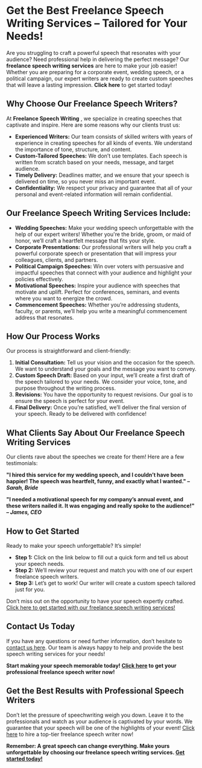 # Get the Best Freelance Speech Writing Services – Tailored for Your Needs!

Are you struggling to craft a powerful speech that resonates with your audience? Need professional help in delivering the perfect message? Our **freelance speech writing services** are here to make your job easier! Whether you are preparing for a corporate event, wedding speech, or a political campaign, our expert writers are ready to create custom speeches that will leave a lasting impression. **Click here** to get started today!

## Why Choose Our Freelance Speech Writers?

At **Freelance Speech Writing** , we specialize in creating speeches that captivate and inspire. Here are some reasons why our clients trust us:

- **Experienced Writers:** Our team consists of skilled writers with years of experience in creating speeches for all kinds of events. We understand the importance of tone, structure, and content.
- **Custom-Tailored Speeches:** We don’t use templates. Each speech is written from scratch based on your needs, message, and target audience.
- **Timely Delivery:** Deadlines matter, and we ensure that your speech is delivered on time, so you never miss an important event.
- **Confidentiality:** We respect your privacy and guarantee that all of your personal and event-related information will remain confidential.

## Our Freelance Speech Writing Services Include:

- **Wedding Speeches:** Make your wedding speech unforgettable with the help of our expert writers! Whether you're the bride, groom, or maid of honor, we’ll craft a heartfelt message that fits your style.
- **Corporate Presentations:** Our professional writers will help you craft a powerful corporate speech or presentation that will impress your colleagues, clients, and partners.
- **Political Campaign Speeches:** Win over voters with persuasive and impactful speeches that connect with your audience and highlight your policies effectively.
- **Motivational Speeches:** Inspire your audience with speeches that motivate and uplift. Perfect for conferences, seminars, and events where you want to energize the crowd.
- **Commencement Speeches:** Whether you’re addressing students, faculty, or parents, we’ll help you write a meaningful commencement address that resonates.

## How Our Process Works

Our process is straightforward and client-friendly:

1. **Initial Consultation:** Tell us your vision and the occasion for the speech. We want to understand your goals and the message you want to convey.
2. **Custom Speech Draft:** Based on your input, we’ll create a first draft of the speech tailored to your needs. We consider your voice, tone, and purpose throughout the writing process.
3. **Revisions:** You have the opportunity to request revisions. Our goal is to ensure the speech is perfect for your event.
4. **Final Delivery:** Once you’re satisfied, we’ll deliver the final version of your speech. Ready to be delivered with confidence!

## What Clients Say About Our Freelance Speech Writing Services

Our clients rave about the speeches we create for them! Here are a few testimonials:

**"I hired this service for my wedding speech, and I couldn’t have been happier! The speech was heartfelt, funny, and exactly what I wanted." – _Sarah, Bride_**

**"I needed a motivational speech for my company’s annual event, and these writers nailed it. It was engaging and really spoke to the audience!" – _James, CEO_**

## How to Get Started

Ready to make your speech unforgettable? It’s simple!

- **Step 1:** Click on the link below to fill out a quick form and tell us about your speech needs.
- **Step 2:** We’ll review your request and match you with one of our expert freelance speech writers.
- **Step 3:** Let’s get to work! Our writer will create a custom speech tailored just for you.

Don’t miss out on the opportunity to have your speech expertly crafted. [Click here to get started with our freelance speech writing services!](https://tinyurl.com/topessay?keyword=freelance+speech+writing)

## Contact Us Today

If you have any questions or need further information, don’t hesitate to [contact us here](https://tinyurl.com/topessay?keyword=freelance+speech+writing). Our team is always happy to help and provide the best speech writing services for your needs!

**Start making your speech memorable today! [Click here](https://tinyurl.com/topessay?keyword=freelance+speech+writing) to get your professional freelance speech writer now!**

## Get the Best Results with Professional Speech Writers

Don’t let the pressure of speechwriting weigh you down. Leave it to the professionals and watch as your audience is captivated by your words. We guarantee that your speech will be one of the highlights of your event! [Click here](https://tinyurl.com/topessay?keyword=freelance+speech+writing) to hire a top-tier freelance speech writer now!

**Remember: A great speech can change everything. Make yours unforgettable by choosing our freelance speech writing services. [Get started today!](https://tinyurl.com/topessay?keyword=freelance+speech+writing)**
